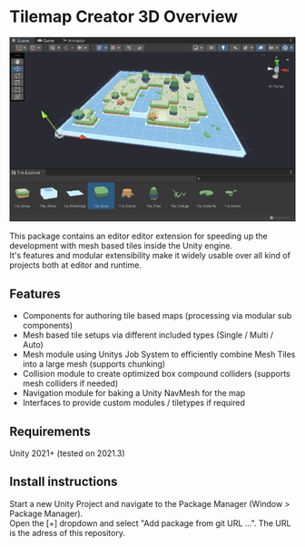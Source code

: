 # Tilemap Creator 3D Overview

![Preview](img/preview.png)

This package contains an editor editor extension for speeding up the development with mesh based tiles inside the Unity engine. <br>
It's features and modular extensibility make it widely usable over  all kind of projects both at editor and runtime. <br>

## Features
- Components for authoring tile based maps (processing via modular sub components)
- Mesh based tile setups via different included types (Single / Multi / Auto)
- Mesh module using Unitys Job System to efficiently combine Mesh Tiles into a large mesh (supports chunking)
- Collision module to create optimized box compound colliders (supports mesh colliders if needed)
- Navigation module for baking a Unity NavMesh for the map
- Interfaces to provide custom modules / tiletypes if required

## Requirements
Unity 2021+ (tested on 2021.3)

## Install instructions
Start a new Unity Project and navigate to the Package Manager (Window > Package Manager). <br>
Open the [+] dropdown and select "Add package from git URL ...". The URL is the adress of this repository. <br>
